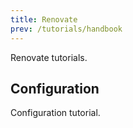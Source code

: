 ```yaml
---
title: Renovate
prev: /tutorials/handbook
---
```


Renovate tutorials.

<!--more-->

## Configuration

Configuration tutorial.
